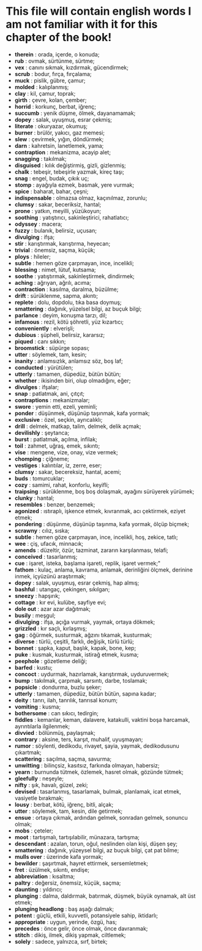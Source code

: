# This file will contain english words I am not familiar with it for this chapter of the book!
 
 - **therein** : orada, içerde, o konuda;
 - **rub** : ovmak, sürtünme, sürtme;
 - **vex** : canını sıkmak, kızdırmak, gücendirmek;
 - **scrub** : bodur, fırça, fırçalama;
 - **muck** : pislik, gübre, çamur;
 - **molded** : kalıplanmış;
 - **clay** : kil, çamur, toprak;
 - **girth** : çevre, kolan, çember;
 - **horrid** : korkunç, berbat, iğrenç;
 - **succumb** : yenik düşme, ölmek, dayanamamak;
 - **dopey** : salak, uyuşmuş, esrar çekmiş;
 - **literate** : okuryazar, okumuş;
 - **burner** : brülör, yakıcı, gaz memesi; 
 - **slew** : çevirmek, yığın, döndürmek;
 - **darn** : kahretsin, lanetlemek, yama;
 - **contraption** : mekanizma, acayip alet;
 - **snagging** : takılmak;
 - **disguised** : kılık değiştirmiş, gizli, gizlenmiş;
 - **chalk** : tebeşir, tebeşirle yazmak, kireç taşı;
 - **snag** : engel, budak, çıkık uç;
 - **stomp** : ayağıyla ezmek, basmak, yere vurmak;
 - **spice** : baharat, bahar, çeşni;
 - **indispensable** : olmazsa olmaz, kaçınılmaz, zorunlu;
 - **clumsy** : sakar, beceriksiz, hantal;
 - **prone** : yatkın, meyilli, yüzükoyun;
 - **soothing** : yatıştırıcı, sakinleştirici, rahatlatıcı;
 - **odyssey** : macera;
 - **fuzzy** : bulanık, belirsiz, uçusan;
 - **divulging** : ifşa;
 - **stir** : karıştırmak, karıştırma, heyecan;
 - **trivial** : önemsiz, saçma, küçük;
 - **ploys** : hileler;
 - **subtle** : hemen göze çarpmayan, ince, incelikli;
 - **blessing** : nimet, lütuf, kutsama;
 - **soothe** : yatıştırmak, sakinleştirmek, dindirmek;
 - **aching** : ağrıyan, ağrılı, acıma;
 - **contraction** : kasılma, daralma, büzülme;
 - **drift** : sürüklenme, sapma, akıntı;
 - **replete** : dolu, dopdolu, tıka basa doymuş;
 - **smattering** : dağınık, yüzelsel bilgi, az buçuk bilgi;
 - **parlance** : deyim, konuşma tarzı, dil;
 - **infamous** : rezil, kötü şöhretli, yüz kızartıcı;
 - **conveniently** : elverişli;
 - **dubious** : şüpheli, belirsiz, kararsız;
 - **piqued** : canı sıkkın;
 - **broomstick** : süpürge sopası;
 - **utter** : söylemek, tam, kesin;
 - **inanity** : anlamsızlık, anlamsız söz, boş laf;
 - **conducted** : yürütülen;
 - **utterly** : tamamen, düpedüz, bütün bütün;
 - **whether** : ikisinden biri, olup olmadığını, eğer;
 - **divulges** : ifşalar;
 - **snap** : patlatmak, ani, çıtçıt;
 - **contraptions** : mekanizmalar;
 - **swore** : yemin etti, ezeli, yeminli;
 - **ponder** : düşünmek, düşünüp taşınmak, kafa yormak;
 - **exclusive** : özel, seçkin, ayrıcalıklı;
 - **drill** : delmek, matkap, talim, delmek, delik açmak;
 - **devilishly** : şeytanca;
 - **burst** : patlatmak, açılma, infilak;
 - **toil** : zahmet, uğraş, emek, sıkıntı;
 - **vise** : mengene, vize, onay, vize vermek;
 - **chomping** : çiğneme;
 - **vestiges** : kalıntılar, iz, zerre, eser;
 - **clumsy** : sakar, becereksiz, hantal, acemi;
 - **buds** : tomurcuklar;
 - **cozy** : samimi, rahat, konforlu, keyifli;
 - **traipsing** : sürüklenme, boş boş dolaşmak, ayağını sürüyerek yürümek;
 - **clunky** : hantal;
 - **resembles** : benzer, benzemek;
 - **agonized** : ıstıraplı, işkence etmek, kıvranmak, acı çektirmek, eziyet etmek;
 - **pondering** : düşünme, düşünüp taşınma, kafa yormak, ölçüp biçmek;
 - **scrawny** : cılız, sıska;
 - **subtle** : hemen göze çarpmayan, ince, incelikli, hoş, zekice, tatlı;
 - **wee** : çiş, ufacık, minnacık;
 - **amends** : düzeltir, özür, tazminat, zararın karşılanması, telafi;
 - **conceived** : tasarlanmış;
 - **cue** : işaret, isteka, başlama işareti, replik, işaret vermek;"
 - **fathom** : kulaç, anlama, kavrama, anlamak, derinliğini ölçmek, derinine inmek, içyüzünü araştırmak;
 - **dopey** : salak, uyuşmuş, esrar çekmiş, hap almış;
 - **bashful** : utangaç, çekingen, sıkılgan;
 - **sneezy** : hapşırık;
 - **cottage** : kır evi, kulübe, sayfiye evi;
 - **dole out** : azar azar dağıtmak;
 - **busily** : meşgul;
 - **divulging** : ifşa, açığa vurmak, yaymak, ortaya dökmek;
 - **grizzled** : kır saçlı, kırlaşmış;
 - **gag** : öğürmek, susturmak, ağzını tıkamak, kusturmak;
 - **diverse** : türlü, çeşitli, farklı, değişik, türlü türlü;
 - **bonnet** : şapka, kaput, başlık, kapak, bone, kep;
 - **puke** : kusmak, kusturmak, istirağ etmek, kusma;
 - **peephole** : gözetleme deliği;
 - **barfed** : kustu;
 - **concoct** : uydurmak, hazırlamak, karıştırmak, uyduruvermek;
 - **bump** : takılmak, çarpmak, sarsıntı, darbe, toslamak;
 - **popsicle** : dondurma, buzlu şeker;
 - **utterly** : tamamen, düpedüz, bütün bütün, sapına kadar;
 - **deity** : tanrı, ilah, tanrılık, tanrısal konum;
 - **vomiting** : kusma;
 - **bothersome** : can sıkıcı, tedirgin;
 - **fiddles** : kemanlar, keman, dalavere, katakulli, vaktini boşa harcamak, ayrıntılarla ilgilenmek;
 - **divvied** : bölünmüş, paylaşmak;
 - **contrary** : aksine, ters, karşıt, muhalif, uyuşmayan;
 - **rumor** : söylenti, dedikodu, rivayet, şayia, yaymak, dedikodusunu çıkartmak;
 - **scattering** : saçılma, saçma, savurma;
 - **unwitting** : bilinçsiz, kasıtsız, farkında olmayan, habersiz;
 - **yearn** : burnunda tütmek, özlemek, hasret olmak, gözünde tütmek;
 - **gleefully** : neşeyle;
 - **nifty** : şık, havalı, güzel, zeki;
 - **devised** : tasarlanmış, tasarlamak, bulmak, planlamak, icat etmek, vasiyetle bırakmak;
 - **lousy** : berbat, kötü, iğrenç, bitli, alçak;
 - **utter** : söylemek, tam, kesin, dile getirmek;
 - **ensue** : ortaya çıkmak, ardından gelmek, sonradan gelmek, sonuncu olmak;
 - **mobs** : çeteler;
 - **moot** : tartışmalı, tartışılabilir, münazara, tartışma;
 - **descendant** : azalan, torun, oğul, neslinden olan kişi, düşen şey;
 - **smattering** : dağınık, yüzeysel bilgi, az buçuk bilgi, çat pat bilme;
 - **mulls over** : üzerinde kafa yormak;
 - **bewilder** : şaşırtmak, hayret ettirmek, sersemletmek;
 - **fret** : üzülmek, sıkıntı, endişe;
 - **abbreviation** : kısaltma;
 - **paltry** : değersiz, önemsiz, küçük, saçma;
 - **daunting** : yıldırıcı;
 - **plunging** : dalma, daldırmak, batırmak, düşmek, büyük oynamak, alt üst etmek;
 - **plunging headlong** : baş aşağı dalmak;
 - **potent** : güçlü, etkili, kuvvetli, potansiyele sahip, iktidarlı;
 - **appropriate** : uygun, yerinde, özgü, has;
 - **precedes** : önce gelir, önce olmak, önce davranmak;
 - **stitch** : dikiş, ilmek, dikiş yapmak, ciltlemek;
 - **solely** : sadece, yalnızca, sırf, birtek;